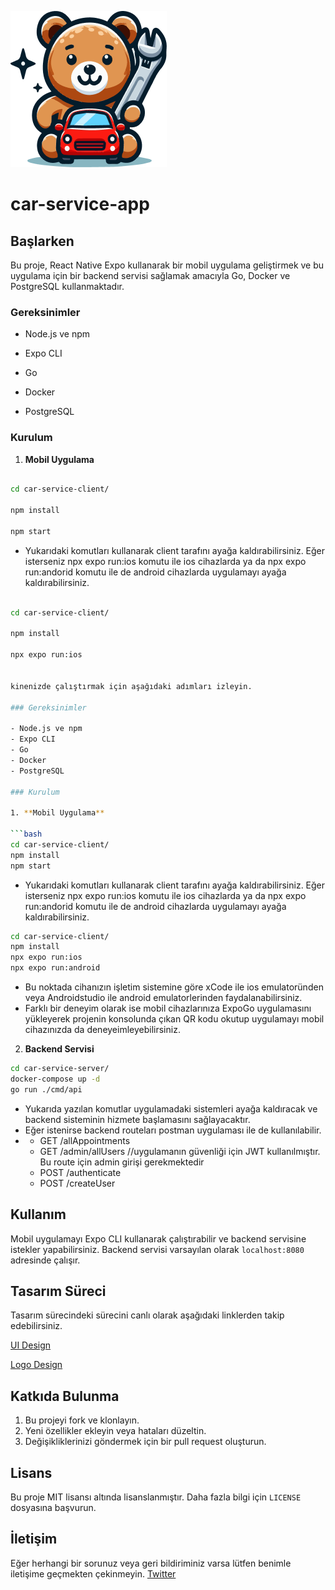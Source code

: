 ![Car Service Logo](logo.png)

# car-service-app

## Başlarken

Bu proje, React Native Expo kullanarak bir mobil uygulama geliştirmek ve bu uygulama için bir backend servisi sağlamak amacıyla Go, Docker ve PostgreSQL kullanmaktadır.

### Gereksinimler

- Node.js ve npm

- Expo CLI

- Go

- Docker

- PostgreSQL

### Kurulum

1. **Mobil Uygulama**

```bash

cd car-service-client/

npm install

npm start

```

- Yukarıdaki komutları kullanarak client tarafını ayağa kaldırabilirsiniz. Eğer isterseniz npx expo run:ios komutu ile ios cihazlarda ya da npx expo run:andorid komutu ile de android cihazlarda uygulamayı ayağa kaldırabilirsiniz.

````bash

cd car-service-client/

npm install

npx expo run:ios


kinenizde çalıştırmak için aşağıdaki adımları izleyin.

### Gereksinimler

- Node.js ve npm
- Expo CLI
- Go
- Docker
- PostgreSQL

### Kurulum

1. **Mobil Uygulama**

```bash
cd car-service-client/
npm install
npm start
````

- Yukarıdaki komutları kullanarak client tarafını ayağa kaldırabilirsiniz. Eğer isterseniz npx expo run:ios komutu ile ios cihazlarda ya da npx expo run:andorid komutu ile de android cihazlarda uygulamayı ayağa kaldırabilirsiniz.

```bash
cd car-service-client/
npm install
npx expo run:ios
npx expo run:android
```

- Bu noktada cihanızın işletim sistemine göre xCode ile ios emulatoründen veya Androidstudio ile android emulatorlerinden faydalanabilirsiniz.
- Farklı bir deneyim olarak ise mobil cihazlarınıza ExpoGo uygulamasını yükleyerek projenin konsolunda çıkan QR kodu okutup uygulamayı mobil cihazınızda da deneyeimleyebilirsiniz.

2. **Backend Servisi**

```bash
cd car-service-server/
docker-compose up -d
go run ./cmd/api
```

- Yukarıda yazılan komutlar uygulamadaki sistemleri ayağa kaldıracak ve backend sisteminin hizmete başlamasını sağlayacaktır.
- Eğer istenirse backend routeları postman uygulaması ile de kullanılabilir.
- - GET /allAppointments
  - GET /admin/allUsers //uygulamanın güvenliği için JWT kullanılmıştır. Bu route için admin girişi gerekmektedir
  - POST /authenticate
  - POST /createUser

## Kullanım

Mobil uygulamayı Expo CLI kullanarak çalıştırabilir ve backend servisine istekler yapabilirsiniz. Backend servisi varsayılan olarak `localhost:8080` adresinde çalışır.

## Tasarım Süreci

Tasarım sürecindeki sürecini canlı olarak aşağıdaki linklerden takip edebilirsiniz.

[UI Design](https://www.figma.com/file/eiyLX7wlRrIAYJ6n7h7b3P/Kafein-Winter2024-SW?type=design&node-id=0%3A1&mode=design&t=GVnznzkkwryvPKKN-1)

[Logo Design](<https://www.figma.com/file/mC33hhVDK4o5SNIYsc3O7n/Expo-App-Icon-%26-Splash-(Community)?type=design&node-id=0%3A1&mode=design&t=NUsW3kQx6ATPpfor-1>)

## Katkıda Bulunma

1. Bu projeyi fork ve klonlayın.
2. Yeni özellikler ekleyin veya hataları düzeltin.
3. Değişikliklerinizi göndermek için bir pull request oluşturun.

## Lisans

Bu proje MIT lisansı altında lisanslanmıştır. Daha fazla bilgi için `LICENSE` dosyasına başvurun.

## İletişim

Eğer herhangi bir sorunuz veya geri bildiriminiz varsa lütfen benimle iletişime geçmekten çekinmeyin.
[Twitter](https://twitter.com/sameterkanboz)
